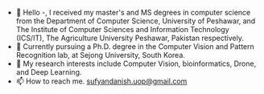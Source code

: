 - 👋 Hello
-, I received my master's and MS degrees in computer science from the Department of Computer Science, University of Peshawar, and The Institute of Computer Sciences and Information Technology (ICS/IT), The Agriculture University Peshawar, Pakistan respectively. 
- 💞️ Currently pursuing a Ph.D. degree in the Computer Vision and Pattern Recognition lab, at Sejong University, South Korea.
- 🌱 My research interests include Computer Vision, bioinformatics, Drone, and Deep Learning.
- 📫 How to reach me. sufyandanish.uop@gmail.com

<!---
SufyanDanish/SufyanDanish is a ✨ special ✨ repository because its `README.md` (this file) appears on your GitHub profile.
You can click the Preview link to take a look at your changes.
--->
